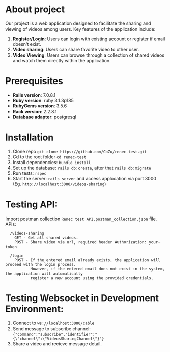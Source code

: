 # About project

Our project is a web application designed to facilitate the sharing and viewing of videos among users.
Key features of the application include:
  1. **Register/Login**: Users can login with existing account or register if email doesn't exist.
  2. **Video sharing**: Users can share favorite video to other user.
  3. **Video Viewing**: Users can browse through a collection of shared videos and watch them directly within the application.

# Prerequisites

  - **Rails version**: 7.0.8.1
  - **Ruby version**: ruby 3.1.3p185
  - **RubyGems version**: 3.5.6
  - **Rack version**: 2.2.8.1
  - **Database adapter**: postgresql

# Installation

1.  Clone repo `git clone https://github.com/CbZu/renec-test.git`
2.  Cd to the root folder `cd renec-test`
3.  Install dependencies: `bundle install`
4.  Set up the database: `rails db:create`, after that `rails db:migrate`
5.  Run tests: `rspec`
6.  Start the server: `rails server` and access applocation via port 3000 (Eg. `http://localhost:3000/videos-sharing`)

# Testing API:
Import postman collection `Renec test API.postman_collection.json` file.
APIs:
```
  /videos-sharing
    GET - Get all shared videos.
    POST - Share video via url, required header Authorization: your-token
   
  /login
    POST - If the entered email already exists, the application will proceed with the login process.
           However, if the entered email does not exist in the system, the application will automatically
           register a new account using the provided credentials.
```

# Testing Websocket in Development Environment: 
1. Connect to `ws://localhost:3000/cable`
2. Send message to subscribe channel: `{"command":"subscribe","identifier":"{\"channel\":\"VideosSharingChannel\"}"}`
3. Share a video and recieve message detail.


